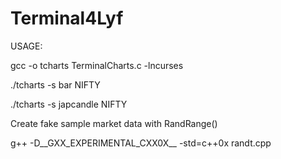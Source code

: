 # Terminal4Lyf

USAGE:

gcc -o tcharts TerminalCharts.c -lncurses

./tcharts -s bar NIFTY

./tcharts -s japcandle NIFTY



Create fake sample market data with RandRange()

g++ -D__GXX_EXPERIMENTAL_CXX0X__ -std=c++0x randt.cpp

